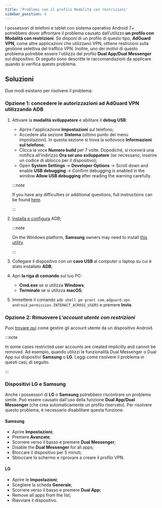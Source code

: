```yaml
---
title: 'Problemi con il profilo Modalità con restrizioni'
sidebar_position: 4
---
```


I possessori di telefoni e tablet con sistema operativo Android 7+ potrebbero dover affrontare il problema causato dall'utilizzo **un profilo con Modalità con restrizioni**. Se disponi di un profilo di questo tipo, **AdGuard VPN**, come altre applicazioni che utilizzano VPN, ottiene restrizioni sulla gestione selettiva del traffico VPN. Inoltre, uno dei motivi di questo problema potrebbe essere l'utilizzo del profilo **Dual App/Dual Messenger** sul dispositivo. Di seguito sono descritte le raccomandazioni da applicare quando si verifica questo problema.

## Soluzioni

Due modi esistano per risolvere il problema:

### Opzione 1: concedere le autorizzazioni ad AdGuard VPN utilizzando ADB

1. Attivare la **modalità sviluppatore** e abilitare il **debug USB**:

    - Aprire l'applicazione **Impostazioni** sul telefono;
    - Accedere alla sezione **Sistema** (ultimo punto del menu impostazioni). In questa sezione si trova la sottovoce **Informazioni sul telefono**;
    - Clicca la voce **Numero build** per 7 volte. Dopodiché, si riceverà una notifica all'indirizzo **Ora sei uno sviluppatore** (se necessario, inserire un codice di sblocco per il dispositivo);
    - Open **System Settings** → **Developer Options** → Scroll down and enable **USB debugging** → Confirm debugging is enabled in the window **Allow USB debugging** after reading the warning carefully.

    :::note

    If you have any difficulties or additional questions, full instructions can be found [here](https://developer.android.com/studio/debug/dev-options).

    :::

1. [Installa e configura](https://www.xda-developers.com/install-adb-windows-macos-linux/) ADB;

    :::note

    On the Windows platform, **Samsung** owners may need to install [this utility](https://developer.samsung.com/mobile/android-usb-driver.html).

    :::

1. Collegare il dispositivo con un **cavo USB** al computer o laptop su cui è stato installato **ADB**;

1. Apri **la riga di comando** sul tuo PC:

    - **Cmd.exe** se si utilizza **Windows**;
    - **Terminale** se si utilizza **macOS**;

1. Immettere il comando `adb shell pm grant com.adguard.vpn android.permission.INTERACT_ACROSS_USERS` e premere **Invio**.

### Opzione 2: Rimuovere *L'account utente con restrizioni*

Puoi [trovare qui](https://support.google.com/a/answer/6223444?hl=en) come gestire gli account utente da un dispositivo Android.

:::note

In some cases restricted user accounts are created implicitly and cannot be removed. Ad esempio, quando utilizzi le funzionalità Dual Messenger o Dual App sui dispositivi **Samsung** o **LG**. Leggi come risolvere il problema in questi casi, di seguito.

:::

### Dispositivi LG e Samsung

Anche i possessori di **LG** o **Samsung** potrebbero riscontrare un problema simile. Può essere causato dall'uso della funzione **Dual App/Dual Messenger** (che crea automaticamente un profilo riservato). Per risolvere questo problema, è necessario disabilitare questa funzione.

#### Samsung

- Aprire **Impostazioni**;
- Premere **Avanzate**;
- Scorrere verso il basso e premere **Dual Messenger**;
- Disable the **Dual Messenger** for all apps;
- Bloccare il dispositivo per 5 minuti;
- Sbloccare lo schermo e riprovare a creare il profilo VPN.

#### LG

- Aprire le **Impostazioni**;
- Scegliere la scheda **Generale**;
- Scorrere verso il basso e premere **Dual App**;
- Remove all apps from the list;
- Riavviare il dispositivo.
